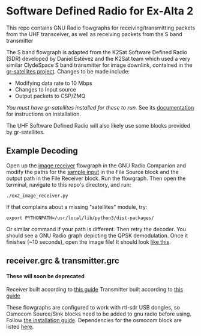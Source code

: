# Software Defined Radio for Ex-Alta 2
This repo contains GNU Radio flowgraphs for receiving/transmitting packets from the UHF transceiver, as well as receiving packets from the S band transmitter

The S band flowgraph is adapted from the K2Sat Software Defined Radio (SDR) developed by Daniel Estévez and the K2Sat team which used a very similar ClydeSpace S band transmitter for image downlink, contained in the [gr-satellites project](https://github.com/daniestevez/gr-satellites). Changes to be made include: 
- Modifying data rate to 10 Mbps 
- Changes to Input source 
- Output packets to CSP/ZMQ

*You must have gr-satellites installed for these to run.* See its [documentation](https://gr-satellites.readthedocs.io/en/latest/installation.html) for instructions on installation.

The UHF Software Defined Radio will also likely use some blocks provided by gr-satellites.

## Example Decoding
Open up the [image receiver](apps/ex2_image_receiver.grc) flowgraph in the GNU Radio Companion and modify the paths for the [sample input](https://drive.google.com/file/d/1K6QL-l2AjZtcWA-4pOFsTMeyn3PUM74F/view) in the File Source block and the output path in the File Receiver block. Run the flowgraph. Then open the terminal, navigate to this repo's directory, and run:
```
./ex2_image_receiver.py
```
If that complains about a missing "satellites" module, try:
```
export PYTHONPATH=/usr/local/lib/python3/dist-packages/
```
Or similar command if your path is different. Then retry the decoder. You should see a GNU Radio graph depicting the QPSK demodulation. Once it finishes (~10 seconds), open the image file! It should look [like this](https://destevez.net/wp-content/uploads/2018/07/image_0.jpg).


## receiver.grc & transmitter.grc
#### These will soon be deprecated
Receiver built according to [this guide](https://nccgroup.github.io/RFTM/fsk_receiver.html)
Transmitter built according to [this guide](https://nccgroup.github.io/RFTM/fsk_transmitter.html)

These flowgraphs are configured to work with rtl-sdr USB dongles, so Osmocom Source/Sink blocks need to be added to gnu radio before using. Follow [the installation guide](https://osmocom.org/projects/rtl-sdr/wiki/Rtl-sdr). Dependencies for the osmocom block are listed [here](https://formulae.brew.sh/formula/gr-osmosdr).
